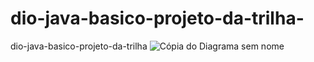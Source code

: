 # dio-java-basico-projeto-da-trilha-
dio-java-basico-projeto-da-trilha
![Cópia do Diagrama sem nome](https://github.com/user-attachments/assets/82d73646-f359-476a-9967-5d3d00ac9afc)

